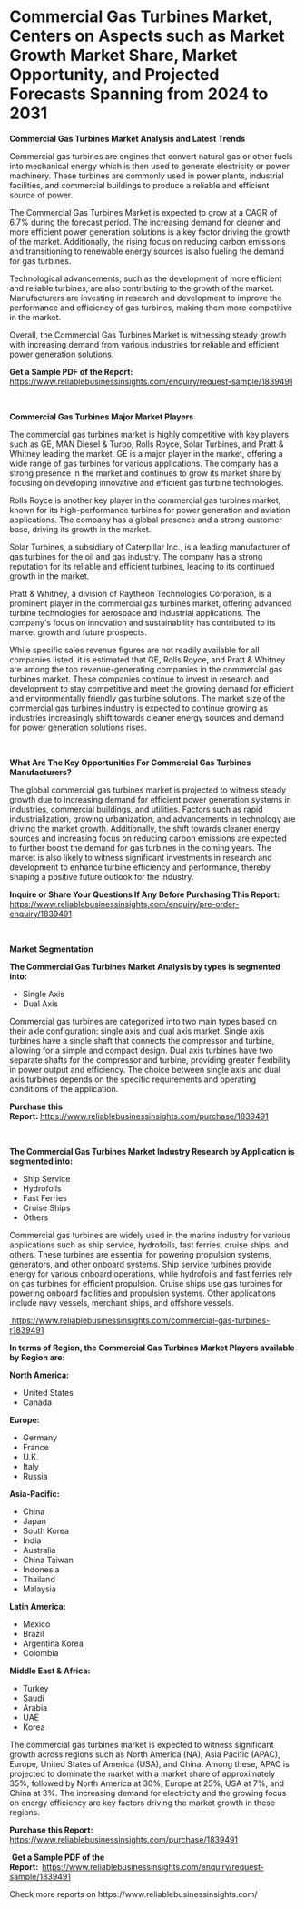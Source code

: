 <p><h1>Commercial Gas Turbines Market, Centers on Aspects such as Market Growth Market Share, Market Opportunity, and Projected Forecasts Spanning from 2024 to 2031</h1></p><p><strong>Commercial Gas Turbines Market Analysis and Latest Trends</strong></p>
<p><p>Commercial gas turbines are engines that convert natural gas or other fuels into mechanical energy which is then used to generate electricity or power machinery. These turbines are commonly used in power plants, industrial facilities, and commercial buildings to produce a reliable and efficient source of power.</p><p>The Commercial Gas Turbines Market is expected to grow at a CAGR of 6.7% during the forecast period. The increasing demand for cleaner and more efficient power generation solutions is a key factor driving the growth of the market. Additionally, the rising focus on reducing carbon emissions and transitioning to renewable energy sources is also fueling the demand for gas turbines.</p><p>Technological advancements, such as the development of more efficient and reliable turbines, are also contributing to the growth of the market. Manufacturers are investing in research and development to improve the performance and efficiency of gas turbines, making them more competitive in the market.</p><p>Overall, the Commercial Gas Turbines Market is witnessing steady growth with increasing demand from various industries for reliable and efficient power generation solutions.</p></p>
<p><strong>Get a Sample PDF of the Report:&nbsp;</strong> <a href="https://www.reliablebusinessinsights.com/enquiry/request-sample/1839491">https://www.reliablebusinessinsights.com/enquiry/request-sample/1839491</a></p>
<p>&nbsp;</p>
<p><strong>Commercial Gas Turbines Major Market Players</strong></p>
<p><p>The commercial gas turbines market is highly competitive with key players such as GE, MAN Diesel & Turbo, Rolls Royce, Solar Turbines, and Pratt & Whitney leading the market. GE is a major player in the market, offering a wide range of gas turbines for various applications. The company has a strong presence in the market and continues to grow its market share by focusing on developing innovative and efficient gas turbine technologies.</p><p>Rolls Royce is another key player in the commercial gas turbines market, known for its high-performance turbines for power generation and aviation applications. The company has a global presence and a strong customer base, driving its growth in the market.</p><p>Solar Turbines, a subsidiary of Caterpillar Inc., is a leading manufacturer of gas turbines for the oil and gas industry. The company has a strong reputation for its reliable and efficient turbines, leading to its continued growth in the market.</p><p>Pratt & Whitney, a division of Raytheon Technologies Corporation, is a prominent player in the commercial gas turbines market, offering advanced turbine technologies for aerospace and industrial applications. The company's focus on innovation and sustainability has contributed to its market growth and future prospects.</p><p>While specific sales revenue figures are not readily available for all companies listed, it is estimated that GE, Rolls Royce, and Pratt & Whitney are among the top revenue-generating companies in the commercial gas turbines market. These companies continue to invest in research and development to stay competitive and meet the growing demand for efficient and environmentally friendly gas turbine solutions. The market size of the commercial gas turbines industry is expected to continue growing as industries increasingly shift towards cleaner energy sources and demand for power generation solutions rises.</p></p>
<p>&nbsp;</p>
<p><strong>What Are The Key Opportunities For Commercial Gas Turbines Manufacturers?</strong></p>
<p><p>The global commercial gas turbines market is projected to witness steady growth due to increasing demand for efficient power generation systems in industries, commercial buildings, and utilities. Factors such as rapid industrialization, growing urbanization, and advancements in technology are driving the market growth. Additionally, the shift towards cleaner energy sources and increasing focus on reducing carbon emissions are expected to further boost the demand for gas turbines in the coming years. The market is also likely to witness significant investments in research and development to enhance turbine efficiency and performance, thereby shaping a positive future outlook for the industry.</p></p>
<p><strong>Inquire or Share Your Questions If Any Before Purchasing This Report:</strong> <a href="https://www.reliablebusinessinsights.com/enquiry/pre-order-enquiry/1839491">https://www.reliablebusinessinsights.com/enquiry/pre-order-enquiry/1839491</a></p>
<p>&nbsp;</p>
<p><strong>Market Segmentation</strong></p>
<p><strong>The Commercial Gas Turbines Market Analysis by types is segmented into:</strong></p>
<p><ul><li>Single Axis</li><li>Dual Axis</li></ul></p>
<p><p>Commercial gas turbines are categorized into two main types based on their axle configuration: single axis and dual axis market. Single axis turbines have a single shaft that connects the compressor and turbine, allowing for a simple and compact design. Dual axis turbines have two separate shafts for the compressor and turbine, providing greater flexibility in power output and efficiency. The choice between single axis and dual axis turbines depends on the specific requirements and operating conditions of the application.</p></p>
<p><strong>Purchase this Report:&nbsp;</strong><a href="https://www.reliablebusinessinsights.com/purchase/1839491">https://www.reliablebusinessinsights.com/purchase/1839491</a></p>
<p>&nbsp;</p>
<p><strong>The Commercial Gas Turbines Market Industry Research by Application is segmented into:</strong></p>
<p><ul><li>Ship Service</li><li>Hydrofoils</li><li>Fast Ferries</li><li>Cruise Ships</li><li>Others</li></ul></p>
<p><p>Commercial gas turbines are widely used in the marine industry for various applications such as ship service, hydrofoils, fast ferries, cruise ships, and others. These turbines are essential for powering propulsion systems, generators, and other onboard systems. Ship service turbines provide energy for various onboard operations, while hydrofoils and fast ferries rely on gas turbines for efficient propulsion. Cruise ships use gas turbines for powering onboard facilities and propulsion systems. Other applications include navy vessels, merchant ships, and offshore vessels.</p></p>
<p><a href="https://www.reliablebusinessinsights.com/commercial-gas-turbines-r1839491">&nbsp;https://www.reliablebusinessinsights.com/commercial-gas-turbines-r1839491</a></p>
<p><strong>In terms of Region, the Commercial Gas Turbines Market Players available by Region are:</strong></p>
<p>
    <p> <strong> North America: </strong>
        <ul>
            <li>United States</li>
            <li>Canada</li>
        </ul>
        </p> 
    <p> <strong> Europe: </strong>
        <ul>
            <li>Germany</li>
            <li>France</li>
            <li>U.K.</li>
            <li>Italy</li>
            <li>Russia</li>
        </ul>
        </p> 
    <p> <strong> Asia-Pacific: </strong>
        <ul>
            <li>China</li>
            <li>Japan</li>
            <li>South Korea</li>
            <li>India</li>
            <li>Australia</li>
            <li>China Taiwan</li>
            <li>Indonesia</li>
            <li>Thailand</li>
            <li>Malaysia</li>
        </ul>
        </p> 
    <p> <strong> Latin America: </strong>
        <ul>
            <li>Mexico</li>
            <li>Brazil</li>
            <li>Argentina Korea</li>
            <li>Colombia</li>
        </ul>
        </p> 
    <p> <strong> Middle East & Africa: </strong>
        <ul>
            <li>Turkey</li>
            <li>Saudi</li>
            <li>Arabia</li>
            <li>UAE</li>
            <li>Korea</li>
        </ul>
    </p>
    </p>
<p><p>The commercial gas turbines market is expected to witness significant growth across regions such as North America (NA), Asia Pacific (APAC), Europe, United States of America (USA), and China. Among these, APAC is projected to dominate the market with a market share of approximately 35%, followed by North America at 30%, Europe at 25%, USA at 7%, and China at 3%. The increasing demand for electricity and the growing focus on energy efficiency are key factors driving the market growth in these regions.</p></p>
<p><strong>Purchase this Report: </strong><a href="https://www.reliablebusinessinsights.com/purchase/1839491">https://www.reliablebusinessinsights.com/purchase/1839491</a></p>
<p>&nbsp;<strong>Get a Sample PDF of the Report:&nbsp;&nbsp;</strong><a href="https://www.reliablebusinessinsights.com/enquiry/request-sample/1839491">https://www.reliablebusinessinsights.com/enquiry/request-sample/1839491</a></p>
<p><strong></strong></p>
<p>Check more reports on https://www.reliablebusinessinsights.com/</p>